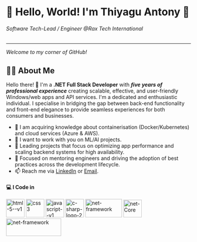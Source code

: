 # 🌟 Hello, World! I'm Thiyagu Antony 🌟
###### Software Tech-Lead / Engineer @Rax Tech International
---
*Welcome to my corner of GitHub!*

## 👨‍💻 About Me 
Hello there! 👋 I'm a **.NET Full Stack Developer** with ***five years of professional experience*** creating scalable, effective, and user-friendly Windows/web apps and API services. I'm a dedicated and enthusiastic individual. I specialise in bridging the gap between back-end functionality and front-end elegance to provide seamless experiences for both consumers and businesses.

- 🌱 I am acquiring knowledge about containerisation (Docker/Kubernetes) and cloud services (Azure & AWS).
- 👯 I want to work with you on ML/AI projects.
- 🔭 Leading projects that focus on optimizing app performance and scaling backend systems for high availability.
- 💼 Focused on mentoring engineers and driving the adoption of best practices across the development lifecycle.
- 📫 Reach me via [LinkedIn](https://www.linkedin.com/in/thiyagu-antony/) or [Email](antonythiyagu29@gmail.com).

#### 💻 I Code in
<img width="50" height="50" src="https://img.icons8.com/color/48/html-5--v1.png" alt="html-5--v1"/>
<img width="50" height="50" src="https://img.icons8.com/fluency/48/css3.png" alt="css3"/> 
<img width="50" height="50" src="https://img.icons8.com/color/48/000000/javascript.png" alt="javascript--v1"/>
<img width="50" height="50" src="https://www.vikingsoftware.com/wp-content/uploads/2024/02/C.png" alt="c-sharp-logo-2"/>
<img width="100" height="50" src="https://logos-world.net/wp-content/uploads/2022/01/NET-Framework-Symbol.png" alt="net-framework"/>
<img width="50" height="48" src="https://img.icons8.com/fluency/48/net-framework.png" alt="net-Core"/>
<img width="150" height="48" src="https://aspfree.com/wp-content/uploads/2023/01/ASP.NET-MVC.jpg" alt="net-framework"/>
